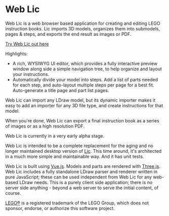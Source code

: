 # Web Lic

Web Lic is a web browser based application for creating and editing LEGO instruction books. Lic imports 3D models, organizes them into submodels, pages & steps, and exports the end result as images or PDF.

[Try Web Lic out here](http://bugeyedmonkeys.com/alpha/web_lic/web_lic.html)

Highlights:

- A rich, WYSIWYG UI editor, which provides a fully interactive preview window along side a simple navigation tree, to help organize and layout your instructions.
- Automatically divide your model into steps. Add a list of parts needed for each step, and auto-layout multiple steps per page for a best fit. Auto-generate a title page and part list pages.
 
Web Lic can import any LDraw model, but its dynamic importer makes it easy to add an importer for any 3D file type, and create instructions for that model.

When you're done, Web Lic can export a final instruction book as a series of images or as a high resolution PDF.

Web Lic is currently in a very early alpha stage.

Web Lic is intended to be a complete replacement for the aging and no longer maintained desktop version of [Lic](https://github.com/remig/lic).  This time around, it's architected in a much more simple and maintainable way.  And it has unit tests.

Web Lic is built using [Vue.js](https://vuejs.org/).  Models and parts are rendered with [Three.js](https://threejs.org/).  Web Lic includes a fully standalone LDraw parser and renderer written in pure JavaScript; these can be used independent from Web Lic for any web-based LDraw needs.  This is a purely client side application; there is *no* server side anything - beyond a web server to serve the initial content, of course.

[LEGO®](http://lego.com/) is a registered trademark of the LEGO Group, which does not sponsor, endorse, or authorize this software project.

